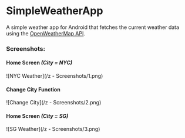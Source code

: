 # SimpleWeatherApp
A simple weather app for Android that fetches the current weather data using the [OpenWeatherMap API](http://openweathermap.org/api).

### Screenshots:
#### Home Screen *(City = NYC)*
![NYC Weather](/z - Screenshots/1.png)

#### Change City Function
![Change City](/z - Screenshots/2.png)

#### Home Screen *(City = SG)*
![SG Weather](/z - Screenshots/3.png)
